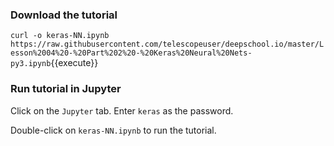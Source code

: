 ### Download the tutorial

`curl -o keras-NN.ipynb https://raw.githubusercontent.com/telescopeuser/deepschool.io/master/Lesson%2004%20-%20Part%202%20-%20Keras%20Neural%20Nets-py3.ipynb`{{execute}}

### Run tutorial in Jupyter

Click on the `Jupyter` tab. Enter `keras` as the password.

Double-click on `keras-NN.ipynb` to run the tutorial.
